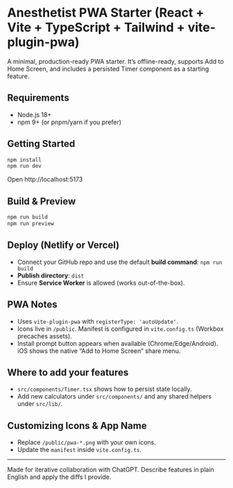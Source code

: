 # Anesthetist PWA Starter (React + Vite + TypeScript + Tailwind + vite-plugin-pwa)

A minimal, production-ready PWA starter. It’s offline-ready, supports Add to Home Screen,
and includes a persisted Timer component as a starting feature.

## Requirements
- Node.js 18+
- npm 9+ (or pnpm/yarn if you prefer)

## Getting Started

```bash
npm install
npm run dev
```

Open http://localhost:5173

## Build & Preview

```bash
npm run build
npm run preview
```

## Deploy (Netlify or Vercel)
- Connect your GitHub repo and use the default **build command**: `npm run build`
- **Publish directory**: `dist`
- Ensure **Service Worker** is allowed (works out-of-the-box).

## PWA Notes
- Uses `vite-plugin-pwa` with `registerType: 'autoUpdate'`.
- Icons live in `/public`. Manifest is configured in `vite.config.ts` (Workbox precaches assets).
- Install prompt button appears when available (Chrome/Edge/Android). iOS shows the native “Add to Home Screen” share menu.

## Where to add your features
- `src/components/Timer.tsx` shows how to persist state locally.
- Add new calculators under `src/components/` and any shared helpers under `src/lib/`.

## Customizing Icons & App Name
- Replace `/public/pwa-*.png` with your own icons.
- Update the `manifest` inside `vite.config.ts`.

---

Made for iterative collaboration with ChatGPT. Describe features in plain English and apply the diffs I provide.
